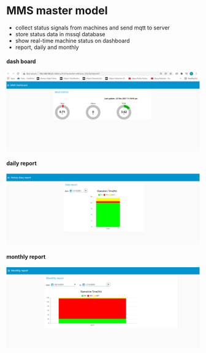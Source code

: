 # MMS master model

- collect status signals from machines and send mqtt to server
- store status data in mssql database
- show real-time machine status on dashboard
- report, daily and monthly
#### dash board
![alt text](https://github.com/NMB-MIC/projects/blob/main/mms_master/dashboard.JPG)
#### daily report
![alt text](https://github.com/NMB-MIC/projects/blob/main/mms_master/daily_report.JPG)
#### monthly report
![alt text](https://github.com/NMB-MIC/projects/blob/main/mms_master/monthly_report.JPG)